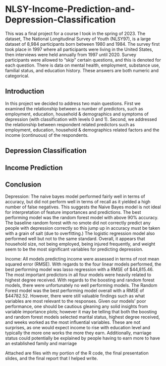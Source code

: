 # NLSY-Income-Prediction-and-Depression-Classification

This was a final project for a course I took in the spring of 2023. The dataset, The National Longitudinal Survey of Youth (NLSY97), is a large dataset of 8,984 participants born between 1980 and 1984. The survey first took place in 1997 where all participants were living in the United States, then interviews were held annually from 1997 until 2020. Survey participants were allowed to “skip” certain questions, and this is denoted for each question. There is data on mental health, employment, substance use, familial status, and education history. These answers are both numeric and categorical.

## Introduction
In this project we decided to address two main questions. First we examined the relationship between a number of predictors, such as employment, education, household & demographics and symptoms of depression (with classification with levels 0 and 1). Second, we addressed the relationship between respondent related predictors such as employment, education, household & demographics related factors and the income (continuous) of the respondents.

## Depression Classification

## Income Prediction

## Conclusion
 Depression:
 The naive bayes model performed fairly well in terms of accuracy, but did not perform well in terms of recall as it yielded
 a high number of false negatives. This suggests the Naive Bayes model is not ideal for interpretation of feature
 importances and predictions. The best performing model was the random forest model with above 90% accuracy. The
 baseline random forest with no smote did not correctly predict any people with depression correctly so this jump up in
 accuracy must be taken with a grain of salt (due to overfitting.) The logistic regression model also performed well but not
 to the same standard. Overall, it appears that household size, not being employed, being injured frequently, and weight
 seem to be the most significant variables for predicting depression.
 
 Income:
 All models predicting income were assessed in terms of root mean squared error (RMSE). With regards to the four linear
 models performed, the best performing model was lasso regression with a RMSE of $44,815.46. The most important
predictors in all four models were heavily related to highest degree received. With regards to the boosting and random
 forest models, there were unfortunately no well performing models. The Random Forest model was the best performing
 model overall with a RMSE of $44782.52. However, there were still valuable findings such as what variables are most
 relevant to the responses. Given our models’ poor performance, one should be cautious gleaning any solid insights from
 variable importance plots; however it may be telling that both the boosting and random forest models selected marital
 status, highest degree received, and weeks worked as the most influential variables. These are not surprises, as one would
 expect income to rise with education level and typically the more one works the more they earn. Additionally, marriage
 status could potentially be explained by people having to earn more to have an established family and marriage

Attached are files with my portion of the R code, the final presentation slides, and the final report that I helped write.
